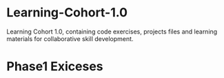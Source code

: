 # Learning-Cohort-1.0
Learning Cohort 1.0, containing code exercises, projects files and learning materials for collaborative skill  development.
# Phase1 Exiceses
